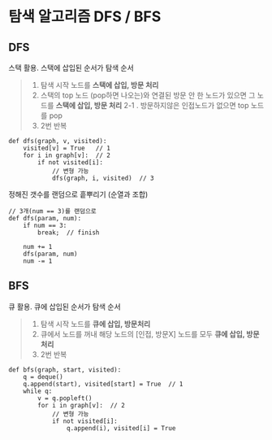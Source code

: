 # 탐색 알고리즘 DFS / BFS

## DFS
스택 활용. 스택에 삽입된 순서가 탐색 순서
> 1. 탐색 시작 노드를 **스택에 삽입, 방문 처리**
> 2. 스택의 top 노드 (pop하면 나오는)와 연결된 방문 안 한 노드가 있으면 그 노드를 **스택에 삽입, 방문 처리**
> 2-1 .  방문하지않은 인접노드가 없으면 top 노드를 pop
>  3.  2번 반복

    def dfs(graph, v, visited):
	    visited[v] = True	// 1
	    for i in graph[v]:	// 2
		    if not visited[i]:
			    // 변형 가능
			    dfs(graph, i, visited)	// 3
			    
정해진 갯수를 랜덤으로 흩뿌리기 (순열과 조합)

    // 3개(num == 3)를 랜덤으로 
	def dfs(param, num):
        if num == 3:
            break;	// finish
            
	    num += 1
	    dfs(param, num)
	    num -= 1
## BFS
큐 활용. 큐에 삽입된 순서가 탐색 순서
> 1. 탐색 시작 노드를 **큐에 삽입, 방문처리**
> 2. 큐에서 노드를 꺼내 해당 노드의 [인접, 방문X] 노드를 모두 **큐에 삽입, 방문처리**
> 3. 2번 반복

    def bfs(graph, start, visited):
	    q = deque()
	    q.append(start), visited[start] = True	// 1
	    while q:
		    v = q.popleft()
		    for i in graph[v]:	// 2
			    // 변형 가능
			    if not visited[i]:
				    q.append(i), visited[i] = True
